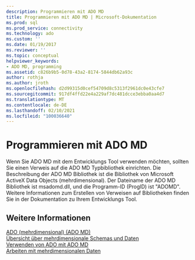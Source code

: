 ```yaml
---
description: Programmieren mit ADO MD
title: Programmieren mit ADO MD | Microsoft-Dokumentation
ms.prod: sql
ms.prod_service: connectivity
ms.technology: ado
ms.custom: ''
ms.date: 01/19/2017
ms.reviewer: ''
ms.topic: conceptual
helpviewer_keywords:
- ADO MD, programming
ms.assetid: c826b9b5-0d78-43a2-8174-5844db62a93c
author: rothja
ms.author: jroth
ms.openlocfilehash: d2d99315d0cef54709d8c5313f2961dc0e43cfe7
ms.sourcegitcommit: 917df4ffd22e4a229af7dc481dcce3ebba0aa4d7
ms.translationtype: MT
ms.contentlocale: de-DE
ms.lasthandoff: 02/10/2021
ms.locfileid: "100036640"
---
```

# <a name="programming-with-ado-md"></a>Programmieren mit ADO MD
Wenn Sie ADO MD mit dem Entwicklungs Tool verwenden möchten, sollten Sie einen Verweis auf die ADO MD Typbibliothek einrichten. Die Beschreibung der ADO MD Bibliothek ist die Bibliothek von Microsoft ActiveX Data Objects (mehrdimensional). Der Dateiname der ADO MD Bibliothek ist msadomd.dll, und die Programm-ID (ProgID) ist "ADOMD". Weitere Informationen zum Erstellen von Verweisen auf Bibliotheken finden Sie in der Dokumentation zu Ihrem Entwicklungs Tool.  
  
## <a name="see-also"></a>Weitere Informationen  
 [ADO (mehrdimensional) (ADO MD)](./ado-multidimensional-ado-md.md)   
 [Übersicht über mehrdimensionale Schemas und Daten](./overview-of-multidimensional-schemas-and-data.md)   
 [Verwenden von ADO mit ADO MD](./using-ado-with-ado-md.md)   
 [Arbeiten mit mehrdimensionalen Daten](./working-with-multidimensional-data.md)
